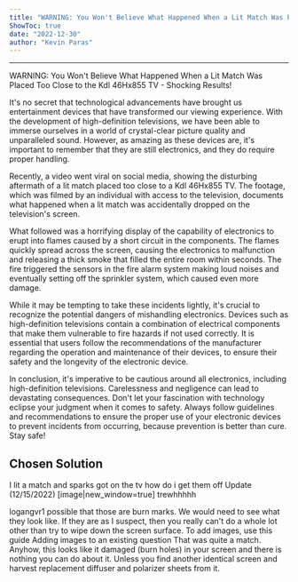 ```yaml
---
title: "WARNING: You Won't Believe What Happened When a Lit Match Was Placed Too Close to the Kdl 46Hx855 TV - Shocking Results!"
ShowToc: true 
date: "2022-12-30"
author: "Kevin Paras"
---
```

*****
WARNING: You Won't Believe What Happened When a Lit Match Was Placed Too Close to the Kdl 46Hx855 TV - Shocking Results!

It's no secret that technological advancements have brought us entertainment devices that have transformed our viewing experience. With the development of high-definition televisions, we have been able to immerse ourselves in a world of crystal-clear picture quality and unparalleled sound. However, as amazing as these devices are, it's important to remember that they are still electronics, and they do require proper handling.

Recently, a video went viral on social media, showing the disturbing aftermath of a lit match placed too close to a Kdl 46Hx855 TV. The footage, which was filmed by an individual with access to the television, documents what happened when a lit match was accidentally dropped on the television's screen.

What followed was a horrifying display of the capability of electronics to erupt into flames caused by a short circuit in the components. The flames quickly spread across the screen, causing the electronics to malfunction and releasing a thick smoke that filled the entire room within seconds.  The fire triggered the sensors in the fire alarm system making loud noises and eventually setting off the sprinkler system, which caused even more damage.

While it may be tempting to take these incidents lightly, it's crucial to recognize the potential dangers of mishandling electronics. Devices such as high-definition televisions contain a combination of electrical components that make them vulnerable to fire hazards if not used correctly. It is essential that users follow the recommendations of the manufacturer regarding the operation and maintenance of their devices, to ensure their safety and the longevity of the electronic device.

In conclusion, it's imperative to be cautious around all electronics, including high-definition televisions. Carelessness and negligence can lead to devastating consequences. Don't let your fascination with technology eclipse your judgment when it comes to safety. Always follow guidelines and recommendations to ensure the proper use of your electronic devices to prevent incidents from occurring, because prevention is better than cure. Stay safe!


## Chosen Solution
 I lit a match and sparks got on the tv how do i get them off
Update (12/15/2022)
[image|new_window=true]  trewhhhhh

 logangvr1 possible that those are burn marks. We would need to see what they look like. If they are as I suspect, then you really can't do a whole lot other than try to wipe down the screen surface. To add images, use this guide Adding images to an existing question
That was quite a match. Anyhow, this looks like it damaged (burn holes) in your screen and there is nothing you can do about it. Unless you find another identical screen and harvest replacement diffuser and polarizer sheets from it.




